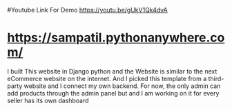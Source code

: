 #Youtube Link For Demo https://youtu.be/gUkV1Qk4dvA

# https://sampatil.pythonanywhere.com/



I built This website in Django python and the Website is similar to the next eCommerce website on the internet. And I picked this template from a third-party website and I connect my own backend. For now, the only admin can add products through the admin panel but and I am working on it for every seller has its own dashboard
